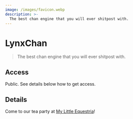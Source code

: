```yaml
---
image: /images/favicon.webp
description: >-
  The best chan engine that you will ever shitpost with.
---
```


# LynxChan

> The best chan engine that you will ever shitpost with.

## Access

Public. See details below how to get access.

## Details

Come to our tea party at [My Little Equestria](https://mle.party)!